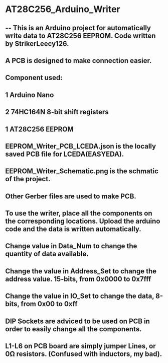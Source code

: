 # AT28C256_Arduino_Writer

--
This is an Arduino project for automatically write data to AT28C256 EEPROM. Code written by StrikerLeecy126.
--
A PCB is designed to make connection easier.
--
Component used:
--
1 Arduino Nano
--
2 74HC164N 8-bit shift registers
--
1 AT28C256 EEPROM
--
EEPROM_Writer_PCB_LCEDA.json is the locally saved PCB file for LCEDA(EASYEDA).
--
EEPROM_Writer_Schematic.png is the schmatic of the project.
--
Other Gerber files are used to make PCB.
--
To use the writer, place all the components on the corresponding locations. Upload the arduino code and the data is written automatically.
--
Change value in Data_Num to change the quantity of data available.
--
Change the value in Address_Set to change the address value. 15-bits, from 0x0000 to 0x7fff
--
Change the value in IO_Set to change the data, 8-bits, from 0x00 to 0xff
--
DIP Sockets are adviced to be used on PCB in order to easily change all the components.
--
L1-L6 on PCB board are simply jumper Lines, or 0Ω resistors. (Confused with inductors, my bad).
--
